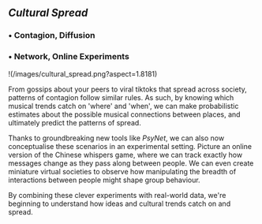



## *Cultural Spread*

### • Contagion, Diffusion
### • Network, Online Experiments
!(/images/cultural_spread.png?aspect=1.8181)

From gossips about your peers to viral tiktoks that spread across society, patterns of contagion follow similar rules. As such, by knowing which musical trends catch on 'where' and 'when', we can make probabilistic estimates about the possible musical connections between places, and ultimately predict the patterns of spread.

Thanks to groundbreaking new tools like *PsyNet*, we can also now conceptualise these scenarios in an experimental setting. Picture an online version of the Chinese whispers game, where we can track exactly how messages change as they pass along between people. We can even create miniature virtual societies to observe how manipulating the breadth of interactions between people might shape group behaviour. 

By combining these clever experiments with real-world data, we're beginning to understand how ideas and cultural trends catch on and spread.
